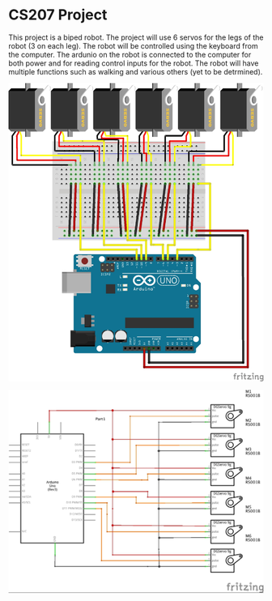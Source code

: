 # CS207 Project 

This project is a biped robot. The project will use 6 servos for the legs of the robot (3 on each leg). The robot will be controlled using the keyboard from the computer. The ardunio on the robot is connected to the computer for both power and for reading control inputs for the robot. The robot will have multiple functions such as walking and various others (yet to be detrmined).

![alt tag](https://github.com/RyanLeadbetter/CS207/blob/master/img/Project_bb.jpg)

![alt tag](https://github.com/RyanLeadbetter/CS207/blob/master/img/Project_schem.jpg)
